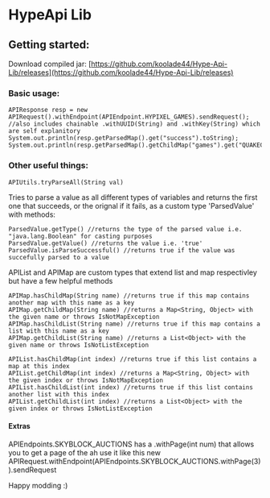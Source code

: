 # HypeApi Lib

## Getting started:

Download compiled jar: [https://github.com/koolade44/Hype-Api-Lib/releases](https://github.com/koolade44/Hype-Api-Lib/releases)

### Basic usage:

```
APIResponse resp = new APIRequest().withEndpoint(APIEndpoint.HYPIXEL_GAMES).sendRequest(); //also includes chainable .withUUID(String) and .withKey(String) which are self explanitory
System.out.println(resp.getParsedMap().get("success").toString);
System.out.println(resp.getParsedMap().getChildMap("games").get("QUAKECRAFT").toString);
```

### Other useful things:

```
APIUtils.tryParseAll(String val)
```
Tries to parse a value as all different types of variables and returns the first one that succeeds, or the orignal if it fails, as a custom type 'ParsedValue' with methods:
```
ParsedValue.getType() //returns the type of the parsed value i.e. "java.lang.Boolean" for casting purposes
ParsedValue.getValue() //returns the value i.e. 'true'
ParsedValue.isParseSuccessful() //returns true if the value was succefully parsed to a value
```

APIList and APIMap are custom types that extend list and map respectivley but have a few helpful methods
```
APIMap.hasChildMap(String name) //returns true if this map contains another map with this name as a key
APIMap.getChildMap(String name) //returns a Map<String, Object> with the given name or throws IsNotMapException
APIMap.hasChildList(String name) //returns true if this map contains a list with this name as a key
APIMap.getChildList(String name) //returns a List<Object> with the given name or throws IsNotListException
```

```
APIList.hasChildMap(int index) //returns true if this list contains a map at this index
APIList.getChildMap(int index) //returns a Map<String, Object> with the given index or throws IsNotMapException
APIList.hasChildList(int index) //returns true if this list contains another list with this index
APIList.getChildList(int index) //returns a List<Object> with the given index or throws IsNotListException
```


#### Extras
APIEndpoints.SKYBLOCK_AUCTIONS has a .withPage(int num) that allows you to get a page of the ah use it like this new APIRequest.withEndpoint(APIEndpoints.SKYBLOCK_AUCTIONS.withPage(3)).sendRequest

Happy modding :)
